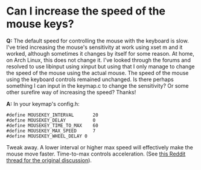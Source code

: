 # Can I increase the speed of the mouse keys?

**Q:** The default speed for controlling the mouse with the keyboard is slow. I've tried increasing the mouse's sensitivity at work using xset m and it worked, although sometimes it changes by itself for some reason. At home, on Arch Linux, this does not change it. I've looked through the forums and resolved to use libinput using xinput but using that I only manage to change the speed of the mouse using the actual mouse. The speed of the mouse using the keyboard controls remained unchanged.
Is there perhaps something I can input in the keymap.c to change the sensitivity? Or some other surefire way of increasing the speed?
Thanks!

**A:**  In your keymap's config.h:

```
#define MOUSEKEY_INTERVAL       20
#define MOUSEKEY_DELAY          0
#define MOUSEKEY_TIME_TO_MAX    60
#define MOUSEKEY_MAX_SPEED      7
#define MOUSEKEY_WHEEL_DELAY 0
```

Tweak away. A lower interval or higher max speed will effectively make the mouse move faster. Time-to-max controls acceleration. (See [this Reddit thread for the original discussion](https://www.reddit.com/r/ErgoDoxEZ/comments/61fwr2/a_reliable_way_to_increase_the_speed_of_the_mouse/)).
